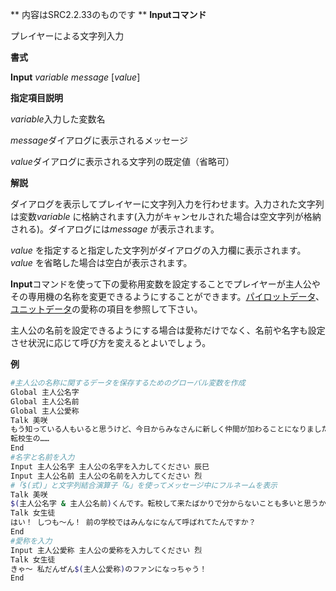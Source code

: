 ** 内容はSRC2.2.33のものです **
**Inputコマンド**

プレイヤーによる文字列入力

**書式**

**Input** *variable* *message* [*value*]

**指定項目説明**

*variable*入力した変数名

*message*ダイアログに表示されるメッセージ

*value*ダイアログに表示される文字列の既定値（省略可）

**解説**

ダイアログを表示してプレイヤーに文字列入力を行わせます。入力された文字列は変数*variable* に格納されます(入力がキャンセルされた場合は空文字列が格納される)。ダイアログには*message* が表示されます。

*value* を指定すると指定した文字列がダイアログの入力欄に表示されます。*value* を省略した場合は空白が表示されます。

**Input**コマンドを使って下の愛称用変数を設定することでプレイヤーが主人公やその専用機の名称を変更できるようにすることができます。[パイロットデータ](パイロットデータ.md)、[ユニットデータ](ユニットデータ.md)の愛称の項目を参照して下さい。

主人公の名前を設定できるようにする場合は愛称だけでなく、名前や名字も設定させ状況に応じて呼び方を変えるとよいでしょう。

**例**
```sh
#主人公の名称に関するデータを保存するためのグローバル変数を作成
Global 主人公名字
Global 主人公名前
Global 主人公愛称
Talk 美咲
もう知っている人もいると思うけど、今日からみなさんに新しく仲間が加わることになりました。
転校生の……
End
#名字と名前を入力
Input 主人公名字 主人公の名字を入力してください 辰巳
Input 主人公名前 主人公の名前を入力してください 烈
#「$(式)」と文字列結合演算子「&」を使ってメッセージ中にフルネームを表示
Talk 美咲
$(主人公名字 & 主人公名前)くんです。転校して来たばかりで分からないことも多いと思うからみなさん仲良くしてあげてね
Talk 女生徒
はい！ しつも～ん！ 前の学校ではみんなになんて呼ばれてたんですか？
End
#愛称を入力
Input 主人公愛称 主人公の愛称を入力してください 烈
Talk 女生徒
きゃ～ 私だんぜん$(主人公愛称)のファンになっちゃう！
End
```

